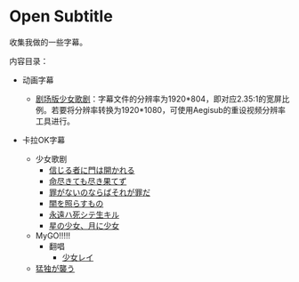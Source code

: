 # Open Subtitle

收集我做的一些字幕。

内容目录：

- 动画字幕
  - [剧场版少女歌剧](anime/revuestarlight-gekijoban.ass)：字幕文件的分辨率为1920\*804，即对应2.35:1的宽屏比例。若要将分辨率转换为1920\*1080，可使用Aegisub的重设视频分辨率工具进行。

- 卡拉OK字幕
  - 少女歌剧
    - [信じる者に門は開かれる](karaoke/revuestarlight-信じる者に門は開かれる.ass) 
    - [命尽きても尽き果てず](karaoke/revuestarlight-命尽きても尽き果てず.ass)
    - [罪がないのならばそれが罪だ](karaoke/revuestarlight-罪がないのならばそれが罪だ.ass)
    - [闇を照らすもの](karaoke/revuestarlight-闇を照らすもの.ass)
    - [永遠ハ死シテ生キル](karaoke/revuestarlight-永遠ハ死シテ生キル.ass)
    - [星の少女、月に少女](karaoke/revuestarlight-星の少女、月に少女.ass)
  - MyGO!!!!!
    - 翻唱
      - [少女レイ](karaoke\mygo-cover-少女レイ.ass)
  - [猛独が襲う](karaoke\猛独が襲う.ass)